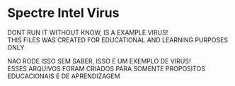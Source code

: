# Spectre Intel Virus
DONT RUN IT WITHOUT KNOW, IS A EXAMPLE VIRUS!
<BR/>
THIS FILES WAS CREATED FOR EDUCATIONAL AND LEARNING PURPOSES ONLY

NAO RODE ISSO SEM SABER, ISSO E UM EXEMPLO DE VIRUS!
<BR/>
ESSES ARQUIVOS FORAM CRIADOS PARA SOMENTE PROPOSITOS EDUCACIONAIS E DE APRENDIZAGEM
